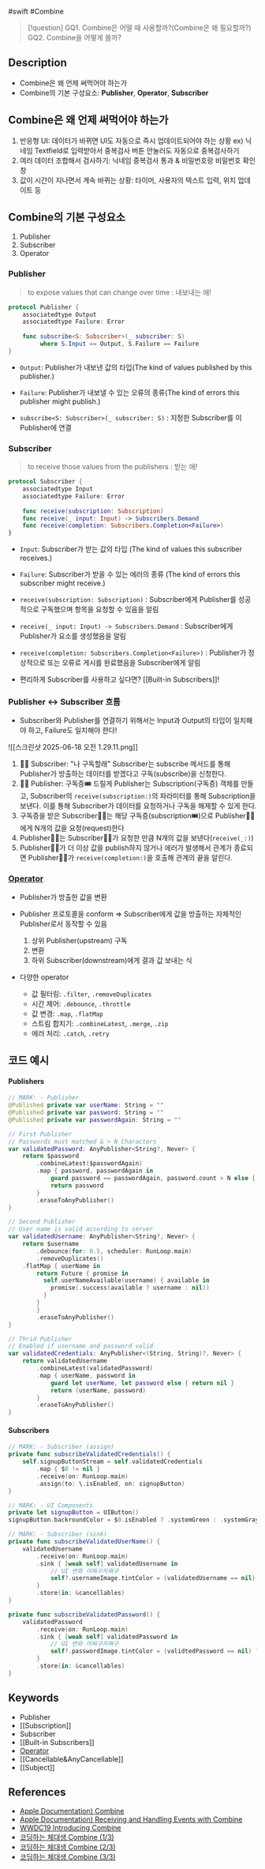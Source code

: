 #swift #Combine
>[!question]
>GQ1. Combine은 어떨 때 사용할까?(Combine은 왜 필요할까?)
>GQ2. Combine을 어떻게 쓸까?

## Description
- Combine은 왜 언제 써먹어야 하는가
- Combine의 기본 구성요소: **Publisher**, **Operator**, **Subscriber**

## Combine은 왜 언제 써먹어야 하는가
1. 반응형 UI: 데이터가 바뀌면 UI도 자동으로 즉시 업데이트되어야 하는 상황
	ex) 닉네임 Textfield로 입력받아서 중복검사 버튼 안눌러도 자동으로 중복검사하기
2. 여러 데이터 조합해서 검사하기: 닉네임 중복검사 통과 & 비밀번호랑 비밀번호 확인창
3. 값이 시간이 지나면서 계속 바뀌는 상황: 타이머, 사용자의 텍스트 입력, 위치 업데이트 등

## Combine의 기본 구성요소

1. Publisher
2. Subscriber
3. Operator
        
### Publisher

> to expose values that can change over time
> : 내보내는 애!

```swift
protocol Publisher {
	associatedtype Output
	associatedtype Failure: Error
	 
	func subscribe<S: Subscriber>(_ subscriber: S)
		 where S.Input == Output, S.Failure == Failure
}
```

- `Output`: Publisher가 내보낸 값의 타입(The kind of values published by this publisher.)
- `Failure`: Publisher가 내보낼 수 있는 오류의 종류(The kind of errors this publisher might publish.)

- `subscribe<S: Subscriber>(_ subscriber: S)`
  : 지정한 Subscriber를 이 Publisher에 연결

### Subscriber

> to receive those values from the publishers
> : 받는 애!

```swift
protocol Subscriber {
	associatedtype Input
	associatedtype Failure: Error
	
	func receive(subscription: Subscription)
	func receive(_ input: Input) -> Subscribers.Demand
	func receive(completion: Subscribers.Completion<Failure>)
}
````

- `Input`: Subscriber가 받는 값의 타입
  (The kind of values this subscriber receives.)
- `Failure`: Subscriber가 받을 수 있는 에러의 종류
  (The kind of errors this subscriber might receive.)

- `receive(subscription: Subscription)`
  : Subscriber에게 Publisher를 성공적으로 구독했으며 항목을 요청할 수 있음을 알림
- `receive(_ input: Input) -> Subscribers.Demand`
  : Subscriber에게 Publisher가 요소를 생성했음을 알림
- `receive(completion: Subscribers.Completion<Failure>)`
  : Publisher가 정상적으로 또는 오류로 게시를 완료했음을 Subscriber에게 알림

- 편리하게 Subscriber를 사용하고 싶다면? [[Built-in Subscribers]]!

### Publisher ↔ Subscriber 흐름
- Subscriber와 Publisher를 연결하기 위해서는 Input과 Output의 타입이 일치해야 하고, Failure도 일치해야 한다!

![[스크린샷 2025-06-18 오전 1.29.11.png]]
1. 🙋🏻 Subscriber: "나 구독할래"
	Subscriber는 subscribe 메서드를 통해 Publisher가 방출하는 데이터를 받겠다고 구독(subscribe)을 신청한다.
2. 🙆🏼 Publisher: 구독증🎟️ 드릴게
	Publisher는 Subscription(구독증) 객체를 만들고, Subscriber의 `receive(subscription:)`의 파라미터를 통해 Subscription을 보낸다. 이를 통해 Subscriber가 데이터를 요청하거나 구독을 해제할 수 있게 한다.
3. 구독증을 받은 Subscriber🙋🏻는 해당 구독증(subscription🎟️)으로 Publisher🙆🏼에게 N개의 값을 요청(request)한다
4. Publisher🙆🏼는 Subscriber🙋🏻가 요청한 만큼 N개의 값을 보낸다(`receive(_:)`)
5. Publisher🙆🏼가 더 이상 값을 publish하지 않거나 에러가 발생해서 관계가 종료되면 Publisher🙆🏼가 `receive(completion:)`을 호출해 관계의 끝을 알린다.

### [Operator](Operator_Combine)
- Publisher가 방출한 값을 변환
- Publisher 프로토콜을 conform
	⇒ Subscriber에게 값을 방출하는 자체적인 Publisher로서 동작할 수 있음
	1. 상위 Publisher(upstream) 구독
	2. 변환
	3. 하위 Subscriber(downstream)에게 결과 값 보내는 식
	
- 다양한 operator
	- 값 필터링: `.filter`, `.removeDuplicates`
	- 시간 제어: `.debounce`, `.throttle`
	- 값 변경: `.map`, `.flatMap`
	- 스트림 합치기: `.combineLatest`, `.merge`, `.zip`
	- 에러 처리: `.catch`, `.retry`


## 코드 예시

#### Publishers
```swift
// MARK: - Publisher
@Published private var userName: String = ""
@Published private var password: String = ""
@Published private var passwordAgain: String = ""

// First Publisher
// Passwords must matched & > N Characters
var validatedPassword: AnyPublisher<String?, Never> {
    return $password
        .combineLatest($passwordAgain)
        .map { password, passwordAgain in
            guard password == passwordAgain, password.count > N else { return nil }
            return password
        }
        .eraseToAnyPublisher()
}

// Second Publisher
// User name is valid according to server
var validatedUsername: AnyPublisher<String?, Never> {
	return $username
		.debounce(for: 0.5, scheduler: RunLoop.main)
		.removeDuplicates()
    .flatMap { userName in
	    return Future { promise in
	      self.userNameAvailable(username) { available in
	        promise(.success(available ? username : nil))
	      }
	    }
		}
		.eraseToAnyPublisher()
}

// Thrid Publisher
// Enabled if username and password valid
var validatedCredentials: AnyPublisher<(String, String)?, Never> {
	return validatedUsername
		.combineLatest(validatedPassword)
		.map { userName, password in
			guard let userName, let password else { return nil }
			return (userName, password)
		}
		.eraseToAnyPublisher()
}
```

#### Subscribers
```swift
// MARK: - Subscriber (assign)
private func subscribeValidatedCredentials() {
	self.signupButtonStream = self.validatedCredentials
		.map { $0 != nil }
		.receive(on: RunLoop.main)
		.assign(to: \.isEnabled, on: signupButton)
}

// MARK: - UI Components
private let signupButton = UIButton()
signupButton.backroundColor = $0.isEnabled ? .systemGreen : .systemGray

// MARK: - Subscriber (sink)
private func subscribeValidatedUserName() {
	validatedUsername
		.receive(on: RunLoop.main)
		.sink { [weak self] validatedUsername in
			// UI 변화 어쩌구저쩌구
			self?.usernameImage.tintColor = (validatedUsername == nil) ? .systemRed : .systemGreen
		}
		.store(in: &cancellables)
}

private func subscribeValidatedPassword() {
	validatedPassword
		.receive(on: RunLoop.main)
		.sink { [weak self] validatedPassword in
			// UI 변화 어쩌구저쩌구
			self?.passwordImage.tintColor = (validtedPassword == nil) ? .systemRed : .systemGreen
		}
		.store(in: &cancellables)
}
```

## Keywords
- Publisher
- [[Subscription]]
- Subscriber
- [[Built-in Subscribers]]
- [Operator](Operator_Combine)
- [[Cancellable&AnyCancellable]]
- [[Subject]]

## References
- [Apple Documentation) Combine](https://developer.apple.com/documentation/combine)
- [Apple Documentation) Receiving and Handling Events with Combine](https://developer.apple.com/documentation/combine/receiving-and-handling-events-with-combine)
- [WWDC19 Introducing Combine](https://developer.apple.com/videos/play/wwdc2019/722)
- [코딩하는 체대생 Combine (1/3)](https://mini-min-dev.tistory.com/288)
- [코딩하는 체대생 Combine (2/3)](https://mini-min-dev.tistory.com/289)
- [코딩하는 체대생 Combine (3/3)](https://mini-min-dev.tistory.com/290)